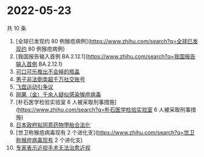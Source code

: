 # 2022-05-23

共 10 条

<!-- BEGIN ZHIHUSEARCH -->
<!-- 最后更新时间 Mon May 23 2022 01:11:54 GMT+0800 (China Standard Time) -->
1. [全球已发现约 80 例猴痘病例](https://www.zhihu.com/search?q=全球已发现约 80 例猴痘病例)
1. [我国报告输入首例 BA.2.12.1](https://www.zhihu.com/search?q=我国报告输入首例 BA.2.12.1)
1. [可口可乐推出不会掉的瓶盖](https://www.zhihu.com/search?q=可口可乐推出不会掉的瓶盖)
1. [男子非法倒卖超千万社交账号](https://www.zhihu.com/search?q=男子非法倒卖超千万社交账号)
1. [飞盘运动引争议](https://www.zhihu.com/search?q=飞盘运动引争议)
1. [刚果（金）千余人疑似感染猴痘病毒](https://www.zhihu.com/search?q=刚果（金）千余人疑似感染猴痘病毒)
1. [朴石医学检验实验室 6 人被采取刑事措施](https://www.zhihu.com/search?q=朴石医学检验实验室 6 人被采取刑事措施)
1. [日本政府拟同意药物堕胎合法化](https://www.zhihu.com/search?q=日本政府拟同意药物堕胎合法化)
1. [世卫称猴痘病毒现有 2 个进化支](https://www.zhihu.com/search?q=世卫称猴痘病毒现有 2 个进化支)
1. [专家表示近视手术无法治愈近视](https://www.zhihu.com/search?q=专家表示近视手术无法治愈近视)
<!-- END ZHIHUSEARCH -->
